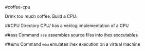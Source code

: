#coffee-cpu

Drink too much coffee. Build a CPU.

##CPU
Directory CPU/ has a verilog implementation of a CPU

##ass
Command ``ass`` assembles source files into ihex executables

##emu
Command ``emu`` emulates ihex execution on a virtual machine

